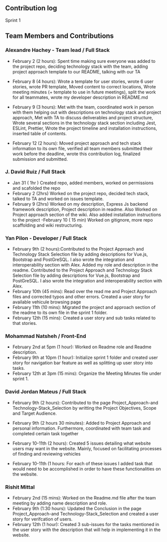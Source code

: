 ## Contribution log 
Sprint 1

## Team Members and Contributions

### Alexandre Hachey - Team lead / Full Stack
- February 2 (2 hours): Spent time making sure everyone was added to the project repo, deciding technology stack with the team, adding project approach template to our README, talking with our TA

- February 8 (4 hours): Wrote a template for user stories, wrote 6 user stories, wrote PR template, Moved content to correct locations, Wrote meeting minutes (+ template to use in future meetings), split the work for all teammates, wrote my developer description in README.md

- February 9 (3 hours): Met with the team, coordinated work in person with them helping out with descriptions on technology stack and project approach, Met with TA to discuss deliverables and project structure, Wrote several sections in the technology stack section including Jest, ESLint, Prettier, Wrote the project timeline and installation instructions, inserted table of contents.

- February 12 (2 hours): Moved project approach and tech stack information to its own file, verified all team members submitted their work before the deadline, wrote this contribution log, finalized submission and submitted.


### J. David Ruiz / Full Stack
- Jan 31 ( 1hr ) Created repo, added members, worked on permissions and scafolded the repo
- February 2 (2hrs) Worked on the project repo, decided tech stack, talked to TA and worked on issues template.
- February 9 (2hrs) Worked on my description, Express Js backend framework description, Project description in readme. Also Worked on Project approach section of the wiki. Also added installation instructions to the project
-February 10 ( 15 min) Worked on gitignore, more repo scaffolding and wiki restructuring.


### Yan Pilon - Developer / Full Stack
- February 9th (2 hours):Contributed to the Project Approach and Technology Stack Selection file by adding descriptions for Vue.js, Bootstrap and PostGreSQL. I also wrote     the integration and interoperability section with Alex. Added my role and description in the readme. Contributed to the Project Approach and Technology Stack       Selection file by adding descriptions for Vue.js, Bootstrap and PostGreSQL. I also wrote the integration and interoperability section with Alex.
- February 10th (45 mins): Read over the read me and Project Approach files and corrected typos and other errors. Created a user story for available vehicule browsing page
- February 11th (10 mins): Migrated the project and approach section of the readme to its own file in the sprint 1 folder.
- February 12th (15 mins): Created a user story and sub tasks related to that stories.

### Mohammad Natsheh / Front-End
- February 2nd at 5pm (1 hour): Worked on Readme role and Readme description.
- February 9th at 10pm (1 hour): Initialize sprint 1 folder and created user story for navigation bar feature as well as splitting up user story into tasks.
- February 12th at 3pm (15 mins): Organize the Meeting Minutes file under sprint 1.


### David Jordan Mateus / Full Stack
- February 9th (2 hours): Contributed to the page Project_Approach-and Technology-Stack_Selection by writting the Project Objectives, Scope and Target Audience.
  
- February 9th (2 hours 30 minutes): Added to Project Approach and personal information. Furthermore, coordinated with team task and completed certain task together

- February 10-11th (2 hours): Created 5 issues detailing what website users may want in the website. Mainly, focused on facilitating processes of finding and reviewing vehicles
  
- February 10-11th (1 hours: For each of these issues I added task that would need to be accomplished in order to have these functionalities on the website.

### Rishit Mittal
- February 2nd (15 mins): Worked on the Readme.md file after the team meeting by adding name description and role.
- February 9th (1:30 hours): Updated the Conclusion in the page Project_Approach-and Technology-Stack_Selection and created a user story for verifcation of users.
- February 12th (1 hour): Created 3 sub-issues for the tasks mentioned in the user story with the description that will help in implementing it in the website.   


